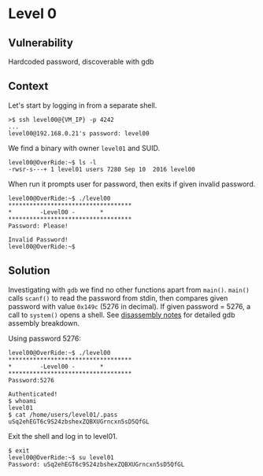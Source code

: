 # Level 0

## Vulnerability

Hardcoded password, discoverable with gdb

## Context

Let's start by logging in from a separate shell.
```
>$ ssh level00@{VM_IP} -p 4242
...
level00@192.168.0.21's password: level00
```

We find a binary with owner ```level01``` and SUID.
```
level00@OverRide:~$ ls -l
-rwsr-s---+ 1 level01 users 7280 Sep 10  2016 level00
```

When run it prompts user for password, then exits if given invalid password.
```
level00@OverRide:~$ ./level00
***********************************
* 	     -Level00 -		  *
***********************************
Password: Please!

Invalid Password!
level00@OverRide:~$
```

## Solution

Investigating with ```gdb``` we find no other functions apart from ```main()```. ```main()``` calls ```scanf()``` to read the password from stdin, then compares given password with value ```0x149c``` (5276 in decimal). If given password = 5276, a call to ```system()``` opens a shell. See [disassembly notes](https://github.com/dfinnis/Override/blob/main/level00/disassembly_notes.md) for detailed gdb assembly breakdown.

Using password 5276:
```
level00@OverRide:~$ ./level00
***********************************
* 	     -Level00 -		  *
***********************************
Password:5276

Authenticated!
$ whoami
level01
$ cat /home/users/level01/.pass
uSq2ehEGT6c9S24zbshexZQBXUGrncxn5sD5QfGL
```

Exit the shell and log in to level01.
```
$ exit
level00@OverRide:~$ su level01
Password: uSq2ehEGT6c9S24zbshexZQBXUGrncxn5sD5QfGL
```
